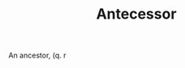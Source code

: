 ---
title: Antecessor
letter: A
permalink: "/definitions/antecessor.html"
body: An ancestor, (q. r
published_at: '2018-07-07'
layout: post
---